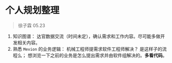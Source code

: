 # 个人规划整理
> 徐子霖 05.23

1. 知识图谱： 达官数据交流（时间未定），确认需求和工作内容。尽可能多做开发相关内容。
2. 熟悉 `Mevion` 的业务逻辑： 机械工程师提需求软件工程师解决？ 是这样子的流程么； 想浏览一下之前的业务是怎么提出需求并由软件组解决的。**多看代码**。


